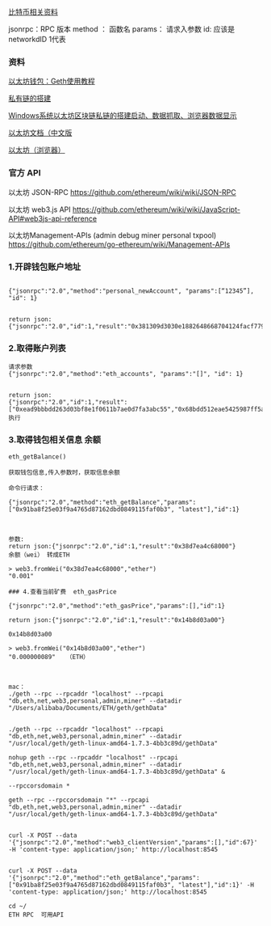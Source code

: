 [比特币相关资料](https://github.com/sunnycn2013/BiteDoc/blob/master/ziliao.md)


jsonrpc：RPC 版本
method ： 函数名
params： 请求入参数
id: 应该是networkdID  1代表

### 资料

[以太坊钱包：Geth使用教程](http://8btc.com/thread-29530-1-1.html)

[私有链的搭建](http://www.cnblogs.com/zl03jsj/p/6858928.html)

[Windows系统以太坊区块链私链的搭建启动、数据抓取、浏览器数据显示](https://bitshuo.com/topic/587d99af4dea36e72c1b3811)

[以太坊文档（中文版](https://www.51chain.net/portal/book/EthereumFrontierGuide/Commandlineinterfaceandoptions-120.html)

[以太坊（浏览器）](https://etherscan.io/)



###  官方 API
以太坊 JSON-RPC 
https://github.com/ethereum/wiki/wiki/JSON-RPC

以太坊 web3.js API 
 https://github.com/ethereum/wiki/wiki/JavaScript-API#web3js-api-reference

以太坊Management-APIs  (admin  debug   miner   personal    txpool)
https://github.com/ethereum/go-ethereum/wiki/Management-APIs


### 1.开辟钱包账户地址

```

{"jsonrpc":"2.0","method":"personal_newAccount", "params":[“12345”], "id": 1}


return json:
{"jsonrpc":"2.0","id":1,"result":"0x381309d3030e1882648668704124facf77970f25"}

```

### 2.取得账户列表


```
请求参数
{"jsonrpc":"2.0","method":"eth_accounts", "params":"[]", "id": 1}


return json:
{"jsonrpc":"2.0","id":1,"result":["0xead9bbbdd263d03bf8e1f0611b7ae0d7fa3abc55","0x68bdd512eae5425987ff5a7d892e30bdecb912c9","0xff97cfaf08abf18aaab69ff8d038ca7101acde0f","0x6f61eac3f037864eec29831a4a18aac41eec25bb","0x9c88b0e1d92c663e9e608ce6b2d0c9da88d4c7a9","0x8738bf660f98be83016579dbec72594debd7a45a"]}
执行

```

### 3.取得钱包相关信息 余额



 ```
eth_getBalance()

获取钱包信息,传入参数时，获取信息余额

命令行请求：

{"jsonrpc":"2.0","method":"eth_getBalance","params":["0x91ba8f25e03f9a4765d87162dbd0849115faf0b3", "latest"],"id":1}



参数:
return json:{"jsonrpc":"2.0","id":1,"result":"0x38d7ea4c68000"}
余额（wei） 转成ETH

> web3.fromWei("0x38d7ea4c68000","ether")
"0.001"

### 4.查看当前矿费  eth_gasPrice

{"jsonrpc":"2.0","method":"eth_gasPrice","params":[],"id":1}

return json:{"jsonrpc":"2.0","id":1,"result":"0x14b8d03a00"}

0x14b8d03a00 

> web3.fromWei("0x14b8d03a00","ether")
"0.000000089"   （ETH）



mac：
./geth --rpc --rpcaddr "localhost" --rpcapi  "db,eth,net,web3,personal,admin,miner" --datadir "/Users/alibaba/Documents/ETH/geth/gethData"


./geth --rpc --rpcaddr "localhost" --rpcapi  "db,eth,net,web3,personal,admin,miner" --datadir "/usr/local/geth/geth-linux-amd64-1.7.3-4bb3c89d/gethData"

nohup geth --rpc --rpcaddr "localhost" --rpcapi  "db,eth,net,web3,personal,admin,miner" --datadir "/usr/local/geth/geth-linux-amd64-1.7.3-4bb3c89d/gethData" &

--rpccorsdomain *

geth --rpc --rpccorsdomain "*" --rpcapi  "db,eth,net,web3,personal,admin,miner" --datadir "/usr/local/geth/geth-linux-amd64-1.7.3-4bb3c89d/gethData"


curl -X POST --data '{"jsonrpc":"2.0","method":"web3_clientVersion","params":[],"id":67}' -H 'content-type: application/json;' http://localhost:8545


curl -X POST --data '{"jsonrpc":"2.0","method":"eth_getBalance","params":["0x91ba8f25e03f9a4765d87162dbd0849115faf0b3", "latest"],"id":1}' -H 'content-type: application/json;' http://localhost:8545

cd ~/
ETH RPC  可用API  
